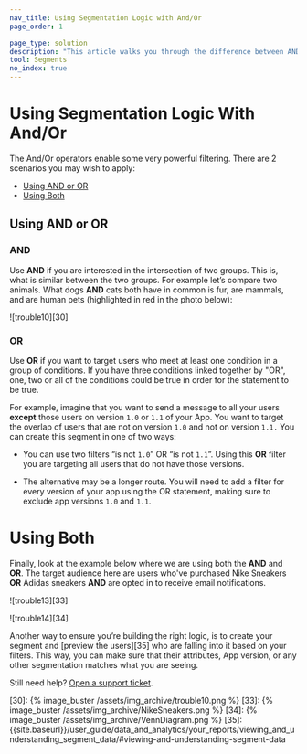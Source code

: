 ```yaml
---
nav_title: Using Segmentation Logic with And/Or
page_order: 1

page_type: solution
description: "This article walks you through the difference between AND and OR operators, and how you can use them to build powerful segments."
tool: Segments
no_index: true
---
```


# Using Segmentation Logic With And/Or

The And/Or operators enable some very powerful filtering. There are 2 scenarios you may wish to apply:
* [Using AND or OR](#using-and-or-or)
* [Using Both](#using-both)

## Using AND or OR

### AND

Use **AND** if you are interested in the intersection of two groups. This is, what is similar between the two groups. For example let’s compare two animals. What dogs **AND** cats both have in common is fur, are mammals, and are human pets (highlighted in red in the photo below):

![trouble10][30]

### OR

Use **OR** if you want to target users who meet at least one condition in a group of conditions. If you have three conditions linked together by "OR", one, two or all of the conditions could be true in order for the statement to be true.

For example, imagine that you want to send a message to all your users __except__ those users on version ```1.0``` or ```1.1``` of your App. You want to target the overlap of users that are not on version ```1.0``` and not on version ```1.1.``` You can create this segment in one of two ways:

    
* You can use two filters “is not ```1.0```” OR “is not ```1.1```”. Using this **OR** filter you are targeting all users that do not have those versions.
	
* The alternative may be a longer route. You will need to add a filter for every version of your app using the OR statement, making sure to exclude app versions ```1.0``` and ```1.1```.


# Using Both

Finally, look at the example below where we are using both the **AND** and **OR**. The target audience here are users who've purchased Nike Sneakers **OR** Adidas sneakers **AND** are opted in to receive email notifications.

![trouble13][33]

![trouble14][34]

Another way to ensure you’re building the right logic, is to create your segment and [preview the users][35] who are falling into it based on your filters. This way, you can make sure that their attributes, App version, or any other segmentation matches what you are seeing.

Still need help? [Open a support ticket]({{site.baseurl}}/support_contact/).

[30]: {% image_buster /assets/img_archive/trouble10.png %}
[33]: {% image_buster /assets/img_archive/NikeSneakers.png %}
[34]: {% image_buster /assets/img_archive/VennDiagram.png %}
[35]: {{site.baseurl}}/user_guide/data_and_analytics/your_reports/viewing_and_understanding_segment_data/#viewing-and-understanding-segment-data
